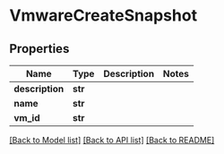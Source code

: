 # VmwareCreateSnapshot

## Properties
Name | Type | Description | Notes
------------ | ------------- | ------------- | -------------
**description** | **str** |  | 
**name** | **str** |  | 
**vm_id** | **str** |  | 

[[Back to Model list]](../README.md#documentation-for-models) [[Back to API list]](../README.md#documentation-for-api-endpoints) [[Back to README]](../README.md)


